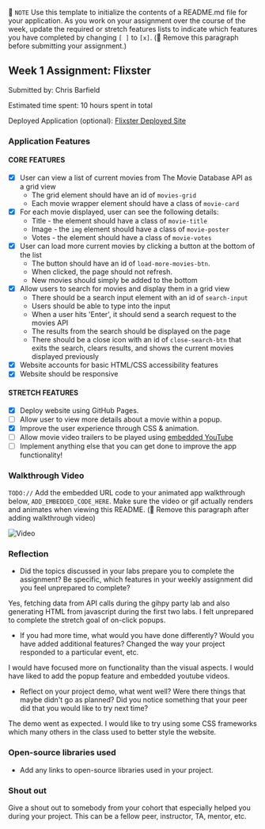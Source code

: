 📝 `NOTE` Use this template to initialize the contents of a README.md file for your application. As you work on your assignment over the course of the week, update the required or stretch features lists to indicate which features you have completed by changing `[ ]` to `[x]`. (🚫 Remove this paragraph before submitting your assignment.)

## Week 1 Assignment: Flixster

Submitted by: Chris Barfield

Estimated time spent: 10 hours spent in total

Deployed Application (optional): [Flixster Deployed Site](https://cbarfield5.github.io/flixster/)

### Application Features

#### CORE FEATURES

- [X] User can view a list of current movies from The Movie Database API as a grid view
  - The grid element should have an id of `movies-grid`
  - Each movie wrapper element should have a class of `movie-card`
- [X] For each movie displayed, user can see the following details:
  - Title - the element should have a class of `movie-title`
  - Image - the `img` element should have a class of `movie-poster`
  - Votes - the element should have a class of `movie-votes`
- [X] User can load more current movies by clicking a button at the bottom of the list
  - The button should have an id of `load-more-movies-btn`.
  - When clicked, the page should not refresh.
  - New movies should simply be added to the bottom
- [X] Allow users to search for movies and display them in a grid view
  - There should be a search input element with an id of `search-input`
  - Users should be able to type into the input
  - When a user hits 'Enter', it should send a search request to the movies API
  - The results from the search should be displayed on the page
  - There should be a close icon with an id of `close-search-btn` that exits the search, clears results, and shows the current movies displayed previously
- [X] Website accounts for basic HTML/CSS accessibility features
- [X] Website should be responsive

#### STRETCH FEATURES

- [X] Deploy website using GitHub Pages. 
- [ ] Allow user to view more details about a movie within a popup.
- [X] Improve the user experience through CSS & animation.
- [ ] Allow movie video trailers to be played using [embedded YouTube](https://support.google.com/youtube/answer/171780?hl=en)
- [ ] Implement anything else that you can get done to improve the app functionality!

### Walkthrough Video

`TODO://` Add the embedded URL code to your animated app walkthrough below, `ADD_EMBEDDED_CODE_HERE`. Make sure the video or gif actually renders and animates when viewing this README. (🚫 Remove this paragraph after adding walkthrough video)

  
![Video](https://cdn.loom.com/sessions/thumbnails/fc79f2c3dc214262aa50b6c50a863a72-with-play.gif)


### Reflection

* Did the topics discussed in your labs prepare you to complete the assignment? Be specific, which features in your weekly assignment did you feel unprepared to complete?

Yes, fetching data from API calls during the gihpy party lab and also generating HTML from javascript during the first two labs. I felt unprepared to complete the stretch goal of on-click popups.

* If you had more time, what would you have done differently? Would you have added additional features? Changed the way your project responded to a particular event, etc.
  
I would have focused more on functionality than the visual aspects. I would have liked to add the popup feature and embedded youtube videos.

* Reflect on your project demo, what went well? Were there things that maybe didn't go as planned? Did you notice something that your peer did that you would like to try next time?

The demo went as expected. I would like to try using some CSS frameworks which many others in the class used to better style the website.

### Open-source libraries used

- Add any links to open-source libraries used in your project.

### Shout out

Give a shout out to somebody from your cohort that especially helped you during your project. This can be a fellow peer, instructor, TA, mentor, etc.
